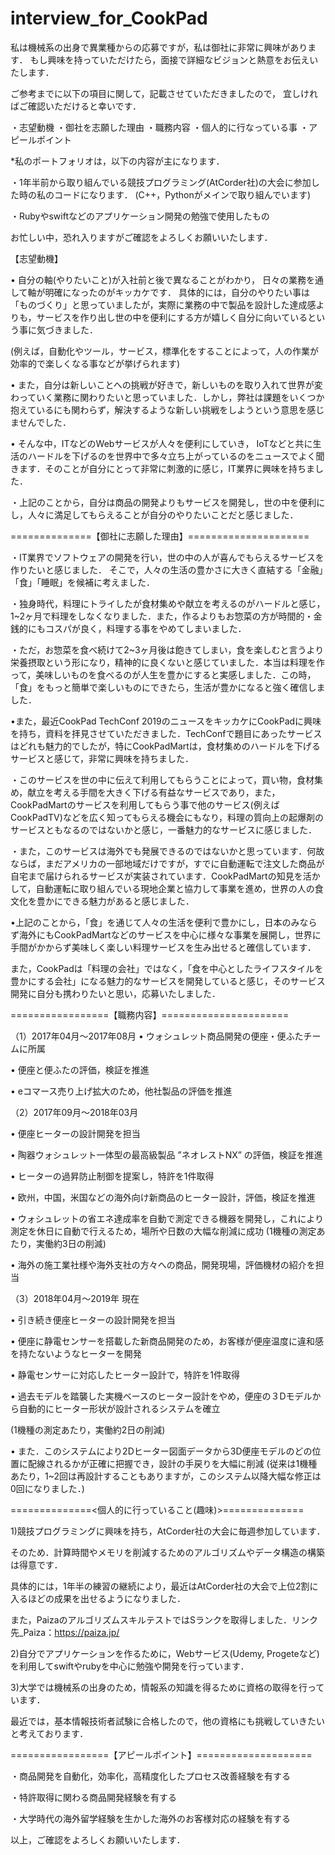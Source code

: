 # interview_for_CookPad

私は機械系の出身で異業種からの応募ですが，私は御社に非常に興味があります．
もし興味を持っていただけたら，面接で詳細なビジョンと熱意をお伝えいたします．

ご参考までに以下の項目に関して，記載させていただきましたので，
宜しければご確認いただけると幸いです．

・志望動機
・御社を志願した理由
・職務内容
・個人的に行なっている事
・アピールポイント

*私のポートフォリオは，以下の内容が主になります．

・1年半前から取り組んでいる競技プログラミング(AtCorder社)の大会に参加した時の私のコードになります．
(C++，Pythonがメインで取り組んでいます)

・Rubyやswiftなどのアプリケーション開発の勉強で使用したもの

お忙しい中，恐れ入りますがご確認をよろしくお願いいたします．

【志望動機】

• 自分の軸(やりたいこと)が入社前と後で異なることがわかり， 日々の業務を通して軸が明確になったのがキッカケです． 
具体的には，自分のやりたい事は「ものづくり」と思っていましたが，実際に業務の中で製品を設計した達成感よりも，サービスを作り出し世の中を便利にする方が嬉しく自分に向いているという事に気づきました．

(例えば，自動化やツール，サービス，標準化をすることによって，人の作業が効率的で楽しくなる事などが挙げられます)

• また，自分は新しいことへの挑戦が好きで，新しいものを取り入れて世界が変わっていく業務に関わりたいと思っていました．しかし，弊社は課題をいくつか抱えているにも関わらず，解決するような新しい挑戦をしようという意思を感じませんでした．

• そんな中，ITなどのWebサービスが人々を便利にしていき， IoTなどと共に生活のハードルを下げるのを世界中で多々立ち上がっているのをニュースでよく聞きます．そのことが自分にとって非常に刺激的に感じ，IT業界に興味を持ちました．

・上記のことから，自分は商品の開発よりもサービスを開発し，世の中を便利にし，人々に満足してもらえることが自分のやりたいことだと感じました．

==============【御社に志願した理由】=====================

・IT業界でソフトウェアの開発を行い，世の中の人が喜んでもらえるサービスを作りたいと感じました．
そこで，人々の生活の豊かさに大きく直結する「金融」「食」「睡眠」を候補に考えました．

・独身時代，料理にトライしたが食材集めや献立を考えるのがハードルと感じ，1~2ヶ月で料理をしなくなりました．また，作るよりもお惣菜の方が時間的・金銭的にもコスパが良く，料理する事をやめてしまいました．


・ただ，お惣菜を食べ続けて2~3ヶ月後は飽きてしまい，食を楽しむと言うより栄養摂取という形になり，精神的に良くないと感じていました．本当は料理を作って，美味しいものを食べるのが人生を豊かにすると実感しました．この時，「食」をもっと簡単で楽しいものにできたら，生活が豊かになると強く確信しました．

•また，最近CookPad TechConf 2019のニュースをキッカケにCookPadに興味を持ち，資料を拝見させていただきました．TechConfで題目にあったサービスはどれも魅力的でしたが，特にCookPadMartは，食材集めのハードルを下げるサービスと感じて，非常に興味を持ちました．

・このサービスを世の中に伝えて利用してもらうことによって，買い物，食材集め，献立を考える手間を大きく下げる有益なサービスであり，また，CookPadMartのサービスを利用してもらう事で他のサービス(例えばCookPadTV)などを広く知ってもらえる機会にもなり，料理の質向上の起爆剤のサービスともなるのではないかと感じ，一番魅力的なサービスに感じました．

・また，このサービスは海外でも発展できるのではないかと思っています．何故ならば，まだアメリカの一部地域だけですが，すでに自動運転で注文した商品が自宅まで届けられるサービスが実装されています．CookPadMartの知見を活かして，自動運転に取り組んでいる現地企業と協力して事業を進め，世界の人の食文化を豊かにできる魅力があると感じました．

•上記のことから，「食」を通じて人々の生活を便利で豊かにし，日本のみならず海外にもCookPadMartなどのサービスを中心に様々な事業を展開し，世界に手間がかからず美味しく楽しい料理サービスを生み出せると確信しています．

また，CookPadは「料理の会社」ではなく，「食を中心としたライフスタイルを豊かにする会社」になる魅力的なサービスを開発していると感じ，そのサービス開発に自分も携わりたいと思い，応募いたしました．


=================【職務内容】======================

（1）2017年04月～2017年08月
•	ウォシュレット商品開発の便座・便ふたチームに所属

•	便座と便ふたの評価，検証を推進

•	eコマース売り上げ拡大のため，他社製品の評価を推進

（2）2017年09月～2018年03月

•	便座ヒーターの設計開発を担当

•	陶器ウォシュレット一体型の最高級製品 ”ネオレストNX” の評価，検証を推進

•	ヒーターの過昇防止制御を提案し，特許を1件取得

•	欧州，中国，米国などの海外向け新商品のヒーター設計，評価，検証を推進

•	ウォシュレットの省エネ達成率を自動で測定できる機器を開発し，これにより測定を休日に自動で行えるため，場所や日数の大幅な削減に成功
 (1機種の測定あたり，実働約3日の削減)
 
•	海外の施工業社様や海外支社の方々への商品，開発現場，評価機材の紹介を担当

（3）2018年04月～2019年 現在

•	引き続き便座ヒーターの設計開発を担当

•	便座に静電センサーを搭載した新商品開発のため，お客様が便座温度に違和感を持たないようなヒーターを開発

•	静電センサーに対応したヒーター設計で，特許を1件取得

•	過去モデルを踏襲した実機ベースのヒーター設計をやめ，便座の３Dモデルから自動的にヒーター形状が設計されるシステムを確立

(1機種の測定あたり，実働約2日の削減) 

•	また．このシステムにより2Dヒーター図面データから3D便座モデルのどの位置に配線されるかが正確に把握でき，設計の手戻りを大幅に削減
 (従来は1機種あたり，1~2回は再設計することもありますが，このシステム以降大幅な修正は0回になりました．)

==============<個人的に行っていること(趣味)>==============

1)競技プログラミングに興味を持ち，AtCorder社の大会に毎週参加しています． 

そのため．計算時間やメモリを削減するためのアルゴリズムやデータ構造の構築は得意です． 

具体的には，1年半の練習の継続により，最近はAtCorder社の大会で上位2割に入るほどの成果を出せるようになりました．

また，PaizaのアルゴリズムスキルテストではSランクを取得しました．リンク先_Paiza：https://paiza.jp/

2)自分でアプリケーションを作るために，Webサービス(Udemy, Progeteなど)を利用してswiftやrubyを中心に勉強や開発を行っています．

3)大学では機械系の出身のため，情報系の知識を得るために資格の取得を行っています．

最近では，基本情報技術者試験に合格したので，他の資格にも挑戦していきたいと考えております．

=================【アピールポイント】====================

・商品開発を自動化，効率化，高精度化したプロセス改善経験を有する

・特許取得に関わる商品開発経験を有する

・大学時代の海外留学経験を生かした海外のお客様対応の経験を有する

以上，ご確認をよろしくお願いいたします．

